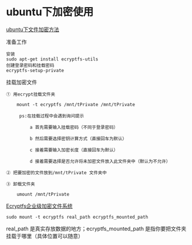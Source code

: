 # ubuntu下加密使用

[ubuntu下文件加密方法](https://blog.csdn.net/weixin_50511931/article/details/108367964)

准备工作
```
安装
sudo apt-get install ecryptfs-utils
创建登录密码和挂载密码
ecryptfs-setup-private
```

挂载加密文件
```
① 用ecrypt挂载文件夹

	mount -t ecryptfs /mnt/tPrivate /mnt/tPrivate
	
	 ps:在挂载过程中会遇到询问提示

         a 首先需要输入挂载密码（不同于登录密码）

         b 然后需要选择密钥计算方式（直接回车为默认）

         c 接着需要输入加密长度（直接回车为默认）

         d 接着需要选择是否允许将未加密文件放入此文件夹中（默认为不允许）

② 把要加密的文件放到/mnt/tPrivate 文件夹中

③ 卸载文件夹

	umount /mnt/tPrivate 
```

[Ecryptfs企业级加密文件系统](https://wiki.ubuntu.org.cn/Ecryptfs%E4%BC%81%E4%B8%9A%E7%BA%A7%E5%8A%A0%E5%AF%86%E6%96%87%E4%BB%B6%E7%B3%BB%E7%BB%9F)

```
sudo mount -t ecryptfs real_path ecryptfs_mounted_path
```

real_path 是真实存放数据的地方；ecryptfs_mounted_path 是指你要把文件夹挂载于哪里（具体位置可以随意）
